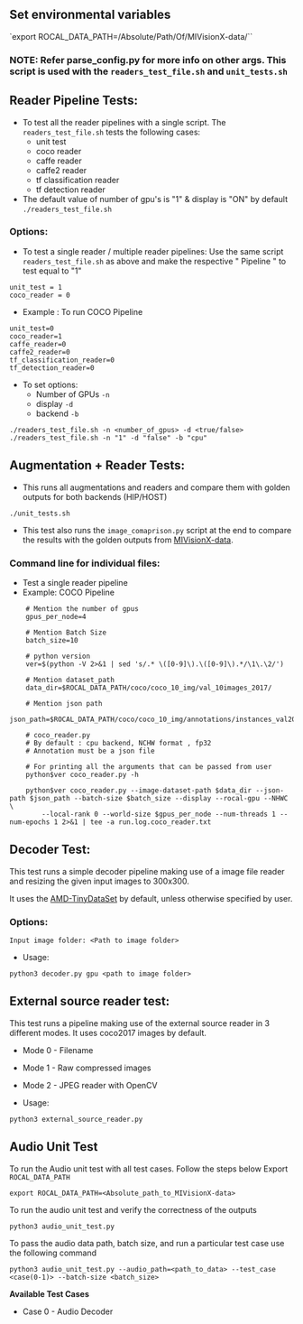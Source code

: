 ## Set environmental variables
`export ROCAL_DATA_PATH=/Absolute/Path/Of/MIVisionX-data/``
### NOTE: Refer parse_config.py for more info on other args. This script is used with the `readers_test_file.sh` and `unit_tests.sh`

## Reader Pipeline Tests:
* To test all the reader pipelines with a single script. The `readers_test_file.sh` tests the following cases:
    * unit test
    * coco reader
    * caffe reader
    * caffe2 reader
    * tf classification reader
    * tf detection reader
* The default value of number of gpu's is "1" & display is "ON" by default
`./readers_test_file.sh`

### Options:
* To test a single reader / multiple reader pipelines: Use the same script `readers_test_file.sh` as above and make the respective " Pipeline " to test equal to "1"

```
unit_test = 1
coco_reader = 0
```

* Example : To run COCO Pipeline
```
unit_test=0
coco_reader=1
caffe_reader=0
caffe2_reader=0
tf_classification_reader=0
tf_detection_reader=0
```

* To set options:
    * Number of GPUs `-n`
    * display `-d`
    * backend `-b`
```
./readers_test_file.sh -n <number_of_gpus> -d <true/false>
./readers_test_file.sh -n "1" -d "false" -b "cpu"
```

## Augmentation + Reader Tests:
* This runs all augmentations and readers and compare them with golden outputs for both backends (HIP/HOST)

`./unit_tests.sh`

* This test also runs the `image_comaprison.py` script at the end to compare the results with the golden outputs from [MIVisionX-data](https://www.github.com/ROCm/MIVisionX-data).

### Command line for individual files: 
* Test a single reader pipeline
* Example: COCO Pipeline
```
    # Mention the number of gpus
    gpus_per_node=4

    # Mention Batch Size
    batch_size=10

    # python version
    ver=$(python -V 2>&1 | sed 's/.* \([0-9]\).\([0-9]\).*/\1\.\2/')

    # Mention dataset_path
    data_dir=$ROCAL_DATA_PATH/coco/coco_10_img/val_10images_2017/

    # Mention json path
    json_path=$ROCAL_DATA_PATH/coco/coco_10_img/annotations/instances_val2017.json

    # coco_reader.py
    # By default : cpu backend, NCHW format , fp32
    # Annotation must be a json file

    # For printing all the arguments that can be passed from user
    python$ver coco_reader.py -h

    python$ver coco_reader.py --image-dataset-path $data_dir --json-path $json_path --batch-size $batch_size --display --rocal-gpu --NHWC \
        --local-rank 0 --world-size $gpus_per_node --num-threads 1 --num-epochs 1 2>&1 | tee -a run.log.coco_reader.txt
```
## Decoder Test:

This test runs a simple decoder pipeline making use of a image file reader and resizing the given input images to 300x300.

It uses the [AMD-TinyDataSet](../../data/images/AMD-tinyDataSet/) by default, unless otherwise specified by user.

### Options:
```backend: <cpu/gpu>
Input image folder: <Path to image folder>
```

* Usage:
```python3 decoder.py
python3 decoder.py gpu <path to image folder>
```

## External source reader test:

This test runs a pipeline making use of the external source reader in 3 different modes. It uses coco2017 images by default.
* Mode 0 - Filename
* Mode 1 - Raw compressed images
* Mode 2 - JPEG reader with OpenCV

* Usage:
```
python3 external_source_reader.py
```

## Audio Unit Test
To run the Audio unit test with all test cases. Follow the steps below
Export `ROCAL_DATA_PATH`
```
export ROCAL_DATA_PATH=<Absolute_path_to_MIVisionX-data>
```
To run the audio unit test and verify the correctness of the outputs
```
python3 audio_unit_test.py
```
To pass the audio data path, batch size, and run a particular test case use the following command
```
python3 audio_unit_test.py --audio_path=<path_to_data> --test_case <case(0-1)> --batch-size <batch_size>
```
**Available Test Cases**
* Case 0 - Audio Decoder